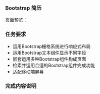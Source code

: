 ### Bootstrap 简历
页面预览：
### 任务要求
- 运用Bootstrap栅格系统进行响应式布局
- 运用Bootstrap文本组件显示不同字段
- 嵌套运用多种Bootstrap组件构成页面
- 检索并运用合适的Bootstrap组件完成功能
- 适配移动端屏幕

### 完成内容说明
